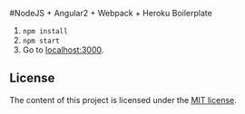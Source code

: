 #NodeJS + Angular2 + Webpack + Heroku Boilerplate 

1. `npm install`
2. `npm start`
3. Go to [localhost:3000](http://localhost:3000).


## License

The content of this project is licensed under the [MIT license](http://opensource.org/licenses/mit-license.php).
